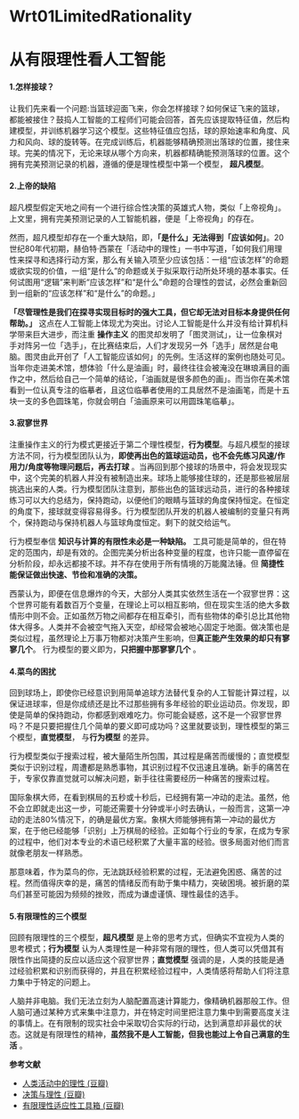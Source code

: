 # Wrt01LimitedRationality

# 从有限理性看人工智能

#### 1.怎样接球？

让我们先来看一个问题:当篮球迎面飞来，你会怎样接球？如何保证飞来的篮球，都能被接住？鼓捣人工智能的工程师们可能会回答，首先应该提取特征值，然后构建模型，并训练机器学习这个模型。这些特征值应包括，球的原始速率和角度、风力和风向、球的旋转等。在完成训练后，机器能够精确预测出落球的位置，接住来球。完美的情况下，无论来球从哪个方向来，机器都精确能预测落球的位置。这个拥有完美预测记录的机器，遵循的便是理性模型中第一个模型， **超凡模型**。

#### 2.上帝的缺陷

超凡模型假定天地之间有一个进行综合性决策的英雄式人物，类似「上帝视角」。上文里，拥有完美预测记录的人工智能机器，便是「上帝视角」的存在。

然而，超凡模型却存在一个重大缺陷，即，**「是什么」无法得到「应该如何」**。20世纪80年代初期，赫伯特·西蒙在「活动中的理性」一书中写道，「如何我们用理性来探寻和选择行动方案，那么有关输入项至少应该包括：一组“应该怎样”的命题或欲实现的价值，一组“是什么”的命题或关于拟采取行动所处环境的基本事实。任何试图用“逻辑”来判断“应该怎样”和“是什么”命题的合理性的尝试，必然会重新回到一组新的“应该怎样”和“是什么”的命题。」

**「尽管理性是我们在探寻实现目标时的强大工具，但它却无法对目标本身提供任何帮助。」** 这点在人工智能上体现尤为突出。讨论人工智能是什么并没有给计算机科学带来巨大进步，而注重 **操作主义** 的图灵却发明了「图灵测试」，让一位象棋对手对阵另一位「选手」，在比赛结束后，人们才发现另一外「选手」居然是台电脑。图灵由此开创了「人工智能应该如何」的先例。生活这样的案例也随处可见。当年你走进美术馆，想体验「什么是油画」时，最终往往会被淹没在琳琅满目的画作之中，然后给自己一个简单的结论，「油画就是很多颜色的画」。而当你在美术馆看到一位认真专注的临摹者，且这位临摹者使用的工具居然不是油画笔，而是十五块一支的多色圆珠笔，你就会明白「油画原来可以用圆珠笔临摹」。

#### 3.寂寥世界

注重操作主义的行为模式更接近于第二个理性模型，**行为模型**。与超凡模型的接球方法不同，行为模型团队认为，**即使再出色的篮球运动员，也不会先练习风速/作用力/角度等物理问题后，再去打球** 。当再回到那个接球的场景中，将会发现现实中，这个完美的机器人并没有被制造出来。球场上能够接住球的，还是那些被层层挑选出来的人类。行为模型团队注意到，那些出色的篮球远动员，进行的各种接球练习可以大约总结为，保持跑动，以便他们的眼睛与篮球的角度保持恒定。在恒定的角度下，接球就变得容易得多。行为模型团队开发的机器人被编制的变量只有两个，保持跑动与保持机器人与篮球角度恒定。剩下的就交给运气。
 
行为模型奉信 **知识与计算的有限性未必是一种缺陷。** 工具可能是简单的，但在特定的范围内，却是有效的。企图完美分析出各种变量的程度，也许只能一直停留在分析阶段，却永远都接不球。并不存在使用于所有情境的万能魔法锤。但 **简捷性能保证做出快速、节俭和准确的决策。** 

西蒙认为，即便在信息爆炸的今天，大部分人类其实依然生活在一个寂寥世界：这个世界可能有着数百万个变量，在理论上可以相互影响，但在现实生活的绝大多数情形中则不会。正如虽然万物之间都存在相互牵引，而有些物体的牵引总比其他物体大得多。人类并不会被空气拖入天空，却经常会被地心固定于地面。做决策也是类似过程，虽然理论上万事万物都对决策产生影响，但**真正能产生效果的却只有寥寥几个**。 行为模型的要义即为，**只把握中那寥寥几个** 。

#### 4.菜鸟的困扰

回到球场上，即使你已经意识到用简单追球方法替代复杂的人工智能计算过程，以保证进球率，但是你成绩还是比不过那些拥有多年经验的职业运动员。你发现，即使是简单的保持跑动，你都感到艰难吃力。你可能会疑惑，这不是一个寂寥世界吗？不是只要把握住几个简单的要义即可成功吗？这里就要谈到，理性模型的第三个模型，**直觉模型**， 与**行为模型** 的差异。 

行为模型类似于搜索过程，被大量陌生所包围，其过程是痛苦而缓慢的；直觉模型类似于识别过程，周遭都是熟悉事物，其识别过程不仅迅速且准确。新手的痛苦在于，专家仅靠直觉就可以解决问题，新手往往需要经历一种痛苦的搜索过程。

国际象棋大师，在看到棋局的五秒或十秒后，已经拥有第一冲动的走法。虽然，他不会立即就走出这一步，可能还需要十分钟或半小时去确认，一般而言，这第一冲动的走法80%情况下，的确是最优方案。象棋大师能够拥有第一冲动的最优方案，在于他已经能够「识别」上万棋局的经验。正如每个行业的专家，在成为专家的过程中，他们对本专业的术语已经积累了大量丰富的经验。很多局面对他们而言就像老朋友一样熟悉。

那意味着，作为菜鸟的你，无法跳跃经验积累的过程，无法避免困惑、痛苦的过程。然而值得庆幸的是，痛苦的情绪反而有助于集中精力，突破困境。被折磨的菜鸟们甚至可能因为频频的挫败，而成为谦虚谨慎、理性最佳的选手。

#### 5.有限理性的三个模型

回顾有限理性的三个模型，**超凡模型** 是上帝的思考方式，但确实不宜视为人类的思考模式；**行为模型** 认为人类理性是一种非常有限的理性，但人类可以凭借其有限性作出简捷的反应以适应这个寂寥世界；**直觉模型** 强调的是，人类的技能是通过经验积累和识别而获得的，并且在积累经验过程中，人类情感将帮助人们将注意力集中于特定的问题上。

人脑并非电脑。我们无法立刻为人脑配置高速计算能力，像精确机器那般工作。但人脑可通过某种方式来集中注意力，并在特定时间里把注意力集中到需要高度关注的事情上。在有限制的现实社会中采取切合实际的行动，达到满意却非最优的状态。这就是有限理性的精神，**虽然我不是人工智能，但我也能过上令自己满意的生活** 。

**参考文献**
- [人类活动中的理性 (豆瓣)](https://book.douban.com/subject/26934266/)
- [决策与理性 (豆瓣)](https://book.douban.com/subject/26728916/)
- [有限理性适应性工具箱 (豆瓣)](https://book.douban.com/subject/26844650/)